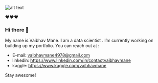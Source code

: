 

![alt text](https://github.com/Vaibhav/Vaibhav/blob/main/VAIBHAV-MANE(10).gif "Logo Title Text 1")

❤❤❤
### Hi there 👋

My name is Vaibhav Mane. I am a data scientist . I’m currently working on building up my portfolio. 
You can reach out at :

 - E-mail: vaibhavmane4978@gmail.com
 - linkedin: https://www.linkedin.com/in/contactvaibhavmane
 - kaggle: https://www.kaggle.com/vaibhavmane

Stay awesome!
